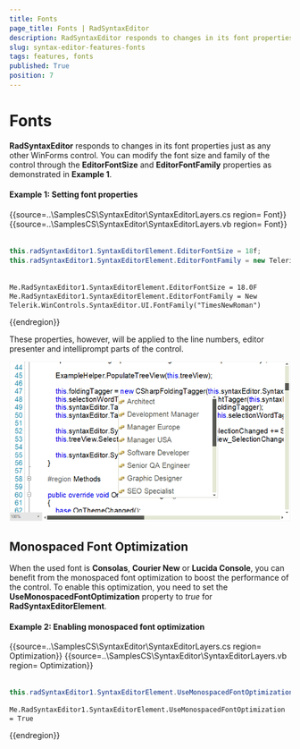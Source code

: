 ```yaml
---
title: Fonts
page_title: Fonts | RadSyntaxEditor
description: RadSyntaxEditor responds to changes in its font properties just as any other WinForms control. 
slug: syntax-editor-features-fonts
tags: features, fonts
published: True
position: 7
---
```


# Fonts

**RadSyntaxEditor** responds to changes in its font properties just as any other WinForms control. You can modify the font size and family of the control through the **EditorFontSize** and **EditorFontFamily** properties as demonstrated in **Example 1**.

#### Example 1: Setting font properties

{{source=..\SamplesCS\SyntaxEditor\SyntaxEditorLayers.cs region= Font}}
{{source=..\SamplesCS\SyntaxEditor\SyntaxEditorLayers.vb region= Font}}

````C#

this.radSyntaxEditor1.SyntaxEditorElement.EditorFontSize = 18f;
this.radSyntaxEditor1.SyntaxEditorElement.EditorFontFamily = new Telerik.WinControls.SyntaxEditor.UI.FontFamily("TimesNewRoman");
         

````
````VB.NET
Me.RadSyntaxEditor1.SyntaxEditorElement.EditorFontSize = 18.0F
Me.RadSyntaxEditor1.SyntaxEditorElement.EditorFontFamily = New Telerik.WinControls.SyntaxEditor.UI.FontFamily("TimesNewRoman")

````

{{endregion}}

These properties, however, will be applied to the line numbers, editor presenter and intelliprompt parts of the control.

![syntax-editor-features-fonts001](images/syntax-editor-features-fonts001.png)

## Monospaced Font Optimization

When the used font is **Consolas**, **Courier New** or **Lucida Console**, you can benefit from the monospaced font optimization to boost the performance of the control. To enable this optimization, you need to set the **UseMonospacedFontOptimization** property to *true* for **RadSyntaxEditorElement**.

#### Example 2: Enabling monospaced font optimization

{{source=..\SamplesCS\SyntaxEditor\SyntaxEditorLayers.cs region= Optimization}}
{{source=..\SamplesCS\SyntaxEditor\SyntaxEditorLayers.vb region= Optimization}}

````C#

this.radSyntaxEditor1.SyntaxEditorElement.UseMonospacedFontOptimization = true;         

````
````VB.NET
Me.RadSyntaxEditor1.SyntaxEditorElement.UseMonospacedFontOptimization = True

````

{{endregion}}

 